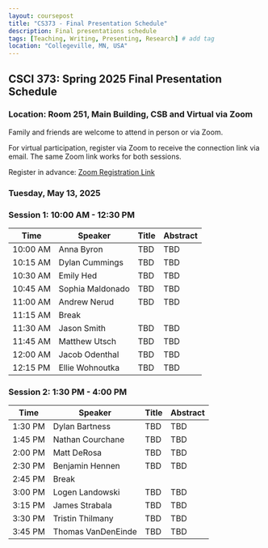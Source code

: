 ```yaml
---
layout: coursepost
title: "CS373 - Final Presentation Schedule"
description: Final presentations schedule
tags: [Teaching, Writing, Presenting, Research] # add tag
location: "Collegeville, MN, USA"
---
```


## CSCI 373: Spring 2025 Final Presentation Schedule

### Location: Room 251, Main Building, CSB and Virtual via Zoom

Family and friends are welcome to attend in person or via Zoom.  

For virtual participation, register via Zoom to receive the connection link via email. The same Zoom link works for both sessions.

Register in advance: [Zoom Registration Link](https://csbsju.zoom.us/meeting/register/NoJh7h2xSFGEH1z-OyGZEQ)

### Tuesday, May 13, 2025

### Session 1: 10:00 AM - 12:30 PM

| **Time** | **Speaker** | **Title** | **Abstract** |
| -------- | ----------- | --------- | ------------ |
| 10:00 AM | Anna Byron  | TBD       | TBD          |
| 10:15 AM | Dylan Cummings  | TBD       | TBD          |
| 10:30 AM | Emily Hed  | TBD       | TBD          |
| 10:45 AM | Sophia Maldonado  | TBD       | TBD          |
| 11:00 AM | Andrew Nerud| TBD       | TBD          |
| 11:15 AM  | Break |   |  |
| 11:30 AM | Jason Smith| TBD       | TBD          |
| 11:45 AM | Matthew Utsch  | TBD       | TBD          |
| 12:00 AM | Jacob Odenthal| TBD       | TBD          |
| 12:15 PM | Ellie Wohnoutka  | TBD       | TBD          |

### Session 2: 1:30 PM - 4:00 PM

| **Time** | **Speaker** | **Title** | **Abstract** |
| -------- | ----------- | --------- | ------------ |
| 1:30 PM  | Dylan Bartness | TBD  | TBD |
| 1:45 PM  | Nathan Courchane | TBD  | TBD |
| 2:00 PM  | Matt DeRosa | TBD  | TBD |
| 2:30 PM  | Benjamin Hennen | TBD  | TBD |
| 2:45 PM  | Break |   |  |
| 3:00 PM  | Logen Landowski | TBD  | TBD |
| 3:15 PM  | James Strabala | TBD  | TBD |
| 3:30 PM  | Tristin Thilmany | TBD  | TBD |
| 3:45 PM  | Thomas VanDenEinde | TBD  | TBD |
